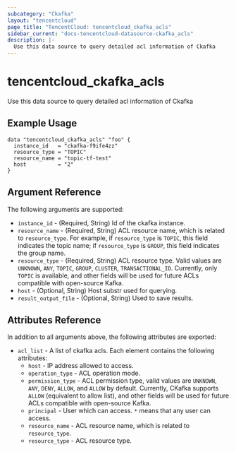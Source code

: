 ```yaml
---
subcategory: "Ckafka"
layout: "tencentcloud"
page_title: "TencentCloud: tencentcloud_ckafka_acls"
sidebar_current: "docs-tencentcloud-datasource-ckafka_acls"
description: |-
  Use this data source to query detailed acl information of Ckafka
---
```


# tencentcloud_ckafka_acls

Use this data source to query detailed acl information of Ckafka

## Example Usage

```hcl
data "tencentcloud_ckafka_acls" "foo" {
  instance_id   = "ckafka-f9ife4zz"
  resource_type = "TOPIC"
  resource_name = "topic-tf-test"
  host          = "2"
}
```

## Argument Reference

The following arguments are supported:

* `instance_id` - (Required, String) Id of the ckafka instance.
* `resource_name` - (Required, String) ACL resource name, which is related to `resource_type`. For example, if `resource_type` is `TOPIC`, this field indicates the topic name; if `resource_type` is `GROUP`, this field indicates the group name.
* `resource_type` - (Required, String) ACL resource type. Valid values are `UNKNOWN`, `ANY`, `TOPIC`, `GROUP`, `CLUSTER`, `TRANSACTIONAL_ID`. Currently, only `TOPIC` is available, and other fields will be used for future ACLs compatible with open-source Kafka.
* `host` - (Optional, String) Host substr used for querying.
* `result_output_file` - (Optional, String) Used to save results.

## Attributes Reference

In addition to all arguments above, the following attributes are exported:

* `acl_list` - A list of ckafka acls. Each element contains the following attributes:
  * `host` - IP address allowed to access.
  * `operation_type` - ACL operation mode.
  * `permission_type` - ACL permission type, valid values are `UNKNOWN`, `ANY`, `DENY`, `ALLOW`, and `ALLOW` by default. Currently, CKafka supports `ALLOW` (equivalent to allow list), and other fields will be used for future ACLs compatible with open-source Kafka.
  * `principal` - User which can access. `*` means that any user can access.
  * `resource_name` - ACL resource name, which is related to `resource_type`.
  * `resource_type` - ACL resource type.


